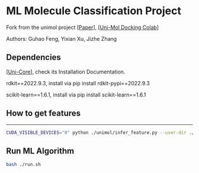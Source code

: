 ML Molecule Classification Project
===================================================================

Fork from the unimol project [[Paper](https://openreview.net/forum?id=6K2RM6wVqKu)], [[Uni-Mol Docking Colab](https://colab.research.google.com/github/deepmodeling/Uni-Mol/blob/main/unimol/notebooks/unimol_binding_pose_demo.ipynb)]

Authors: Guhao Feng, Yixian Xu, Jizhe Zhang

## Dependencies
[[Uni-Core](https://github.com/dptech-corp/Uni-Core)], check its Installation Documentation.

rdkit==2022.9.3, install via pip install rdkit-pypi==2022.9.3

scikit-learn==1.6.1, install via pip install scikit-learn==1.6.1

## How to get features
------------------------------

```bash
CUDA_VISIBLE_DEVICES="0" python ./unimol/infer_feature.py --user-dir ./unimol $data_path --results-path $output_dir --num-workers 8 --batch-size 1 --task mol_finetune --task-name $data_subset --num-classes 128 --loss finetune_cross_entropy  --arch unimol_base --path $ckpt_path --only-polar 0 --dict-name 'dict.txt' --conf-size 11 --log-interval 50 --log-format simple --valid-subset test,train,valid --fp16 --fp16-init-scale 4 --fp16-scale-window 256 --classification-head-name None --mode infer

```

## Run ML Algorithm

```bash
bash ./run.sh
```

